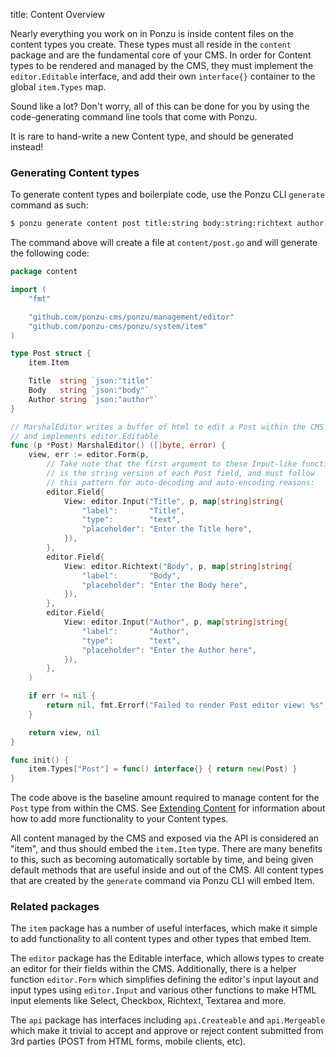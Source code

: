 title: Content Overview

Nearly everything you work on in Ponzu is inside content files on the content types you create. These types must all reside in the `content` package and are the fundamental core of your CMS. In order for Content types to be rendered and managed by the CMS, they must implement the `editor.Editable` interface, and add their own `interface{}` container to the global `item.Types` map. 

Sound like a lot? Don't worry, all of this can be done for you by using the code-generating command line tools that come with Ponzu.

It is rare to hand-write a new Content type, and should be generated instead!

### Generating Content types

To generate content types and boilerplate code, use the Ponzu CLI `generate` command as such:
```bash
$ ponzu generate content post title:string body:string:richtext author:string
``` 

The command above will create a file at `content/post.go` and will generate the following code:
```go
package content

import (
	"fmt"

	"github.com/ponzu-cms/ponzu/management/editor"
	"github.com/ponzu-cms/ponzu/system/item"
)

type Post struct {
	item.Item

	Title  string `json:"title"`
	Body   string `json:"body"`
	Author string `json:"author"`
}

// MarshalEditor writes a buffer of html to edit a Post within the CMS
// and implements editor.Editable
func (p *Post) MarshalEditor() ([]byte, error) {
	view, err := editor.Form(p,
		// Take note that the first argument to these Input-like functions
		// is the string version of each Post field, and must follow
		// this pattern for auto-decoding and auto-encoding reasons:
		editor.Field{
			View: editor.Input("Title", p, map[string]string{
				"label":       "Title",
				"type":        "text",
				"placeholder": "Enter the Title here",
			}),
		},
		editor.Field{
			View: editor.Richtext("Body", p, map[string]string{
				"label":       "Body",
				"placeholder": "Enter the Body here",
			}),
		},
		editor.Field{
			View: editor.Input("Author", p, map[string]string{
				"label":       "Author",
				"type":        "text",
				"placeholder": "Enter the Author here",
			}),
		},
	)

	if err != nil {
		return nil, fmt.Errorf("Failed to render Post editor view: %s", err.Error())
	}

	return view, nil
}

func init() {
	item.Types["Post"] = func() interface{} { return new(Post) }
}
```

The code above is the baseline amount required to manage content for the `Post` type from within the CMS. See [Extending Content](/Content/Extending-Content) for information about how to add more functionality to your Content types. 

All content managed by the CMS and exposed via the API is considered an "item", and thus should embed the `item.Item` type. There are many benefits to this, such as becoming automatically sortable by time, and being given default methods that are useful inside and out of the CMS. All content types that are created by the `generate` command via Ponzu CLI will embed Item. 

### Related packages

The `item` package has a number of useful interfaces, which make it simple to add functionality to all content types and other types that embed Item. 

The `editor` package has the Editable interface, which allows types to create an editor for their fields within the CMS. Additionally, there is a helper function `editor.Form` which simplifies defining the editor's input layout and input types using `editor.Input` and various other functions to make HTML input elements like Select, Checkbox, Richtext, Textarea and more.

The `api` package has interfaces including `api.Createable` and `api.Mergeable` which make it trivial to accept and approve or reject content submitted from 3rd parties (POST from HTML forms, mobile clients, etc).

